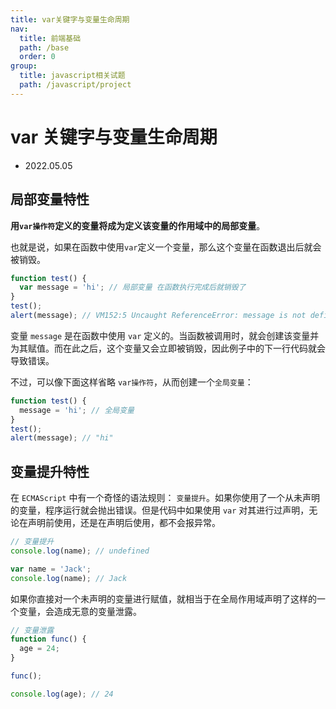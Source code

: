 ```yaml
---
title: var关键字与变量生命周期
nav:
  title: 前端基础
  path: /base
  order: 0
group:
  title: javascript相关试题
  path: /javascript/project
---
```


# var 关键字与变量生命周期

- 2022.05.05

## 局部变量特性

**用`var操作符`定义的变量将成为定义该变量的作用域中的局部变量**。

也就是说，如果在函数中使用`var`定义一个变量，那么这个变量在函数退出后就会被销毁。

```js
function test() {
  var message = 'hi'; // 局部变量 在函数执行完成后就销毁了
}
test();
alert(message); // VM152:5 Uncaught ReferenceError: message is not defined
```

变量 `message` 是在函数中使用 `var` 定义的。当函数被调用时，就会创建该变量并为其赋值。而在此之后，这个变量又会立即被销毁，因此例子中的下一行代码就会导致错误。

不过，可以像下面这样省略 `var操作符`，从而创建一个`全局变量`：

```js
function test() {
  message = 'hi'; // 全局变量
}
test();
alert(message); // "hi"
```

## 变量提升特性

在 `ECMAScript` 中有一个奇怪的语法规则： `变量提升`。如果你使用了一个从未声明的变量，程序运行就会抛出错误。但是代码中如果使用 `var` 对其进行过声明，无论在声明前使用，还是在声明后使用，都不会报异常。

```js
// 变量提升
console.log(name); // undefined

var name = 'Jack';
console.log(name); // Jack
```

如果你直接对一个未声明的变量进行赋值，就相当于在全局作用域声明了这样的一个变量，会造成无意的变量泄露。

```js
// 变量泄露
function func() {
  age = 24;
}

func();

console.log(age); // 24
```
